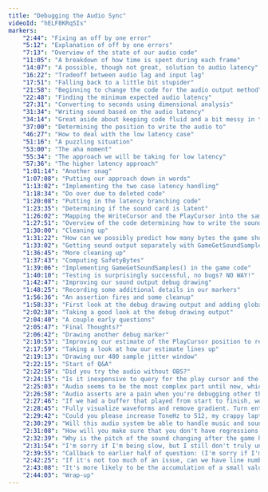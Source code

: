 ```yaml
---
title: "Debugging the Audio Sync"
videoId: "hELF8KRqSIs"
markers:
    "2:44": "Fixing an off by one error"
    "5:12": "Explanation of off by one errors"
    "7:13": "Overview of the state of our audio code"
    "11:05": "A breakdown of how time is spent during each frame"
    "14:07": "A possible, though not great, solution to audio latency"
    "16:22": "Tradeoff between audio lag and input lag"
    "17:51": "Falling back to a little bit stupider"
    "21:58": "Beginning to change the code for the audio output method"
    "22:48": "Finding the minimum expected audio latency"
    "27:31": "Converting to seconds using dimensional analysis"
    "31:34": "Writing sound based on the audio latency"
    "34:14": "Great aside about keeping code fluid and a bit messy in the early stages"
    "37:00": "Determining the position to write the audio to"
    "46:27": "How to deal with the low latency case"
    "51:16": "A puzzling situation"
    "53:00": "The aha moment"
    "55:34": "The approach we will be taking for low latency"
    "57:36": "The higher latency approach"
    "1:01:14": "Another snag"
    "1:07:08": "Putting our approach down in words"
    "1:13:02": "Implementing the two case latency handling"
    "1:18:34": "Do over due to deleted code"
    "1:20:08": "Putting in the latency branching code"
    "1:23:35": "Determining if the sound card is latent"
    "1:26:02": "Mapping the WriteCursor and the PlayCursor into the same space"
    "1:27:51": "Overview of the code determining how to write the sound"
    "1:30:00": "Cleaning up"
    "1:31:22": "How can we possibly predict how many bytes the game should write?"
    "1:33:02": "Getting sound output separately with GameGetSoundSamples()"
    "1:36:45": "More cleaning up"
    "1:37:43": "Computing SafetyBytes"
    "1:39:06": "Implementing GameGetSoundSamples() in the game code"
    "1:40:10": "Testing is surprisingly successful, no bugs? NO WAY!"
    "1:42:47": "Improving our sound output debug drawing"
    "1:48:25": "Recording some additional details in our markers"
    "1:56:36": "An assertion fires and some cleanup"
    "1:58:33": "First look at the debug drawing output and adding global pause key"
    "2:02:38": "Taking a good look at the debug drawing output"
    "2:04:40": "A couple early questions"
    "2:05:47": "Final Thoughts?"
    "2:06:42": "Drawing another debug marker"
    "2:10:53": "Improving our estimate of the PlayCursor position to reduce latency"
    "2:17:59": "Taking a look at how our estimate lines up"
    "2:19:13": "Drawing our 480 sample jitter window"
    "2:22:15": "Start of Q&A"
    "2:22:58": "Did you try the audio without OBS?"
    "2:24:15": "Is it inexpensive to query for the play cursor and the write cursor?"
    "2:25:03": "Audio seems to be the most complex part until now, which will be the next most complicated thing?"
    "2:26:58": "Audio asserts are a pain when you're debugging other things. Change to log messages."
    "2:27:46": "If we had a buffer that played from start to finish, would it be a valid syncing method to manually set AudioTimer = VideoTimer?"
    "2:28:45": "Fully visualize waveforms and remove gradient. Turn entire thing into massive audio visualizer."
    "2:29:42": "Could you please increase ToneHz to 512, my crappy laptop speakers can't output 256?"
    "2:30:29": "Will this audio system be able to handle music and sound, or will the game have to mux the audio for us?"
    "2:31:08": "How will you make sure that you don't have regressions in some parts that are not that easy to spot right away?"
    "2:32:39": "Why is the pitch of the sound changing after the game has been running a little while?"
    "2:31:54": "I'm sorry if I'm being slow, but I still don't truly understand why exactly the audio is jumping. It just seems like we should be able to handle it more simply."
    "2:39:55": "Callback to earlier half of question: (I'm sorry if I'm being slow, but I don't truly understand why the audio is skipping.) The original audio skipped when we moved the latency to be inside of three frames."
    "2:42:25": "If it's not too much of an issue, can we have line numbers on the side when you are coding so we can get a grip of where you are."
    "2:43:08": "It's more likely to be the accumulation of a small value onto a larger value that is a numerical problem. Mantissas not lining up."
    "2:44:03": "Wrap-up"
---
```


